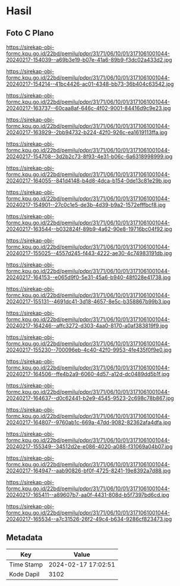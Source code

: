 # Hasil

## Foto C Plano

https://sirekap-obj-formc.kpu.go.id/22bd/pemilu/pdpr/31/71/06/10/01/3171061001044-20240217-154039--a69b3e19-b07e-41a6-89b9-f3dc02a433d2.jpg

https://sirekap-obj-formc.kpu.go.id/22bd/pemilu/pdpr/31/71/06/10/01/3171061001044-20240217-154214--41bc4426-ac01-4348-bb73-36b404c63542.jpg

https://sirekap-obj-formc.kpu.go.id/22bd/pemilu/pdpr/31/71/06/10/01/3171061001044-20240217-163737--60caa8af-646c-4f02-9001-84416d9c9e23.jpg

https://sirekap-obj-formc.kpu.go.id/22bd/pemilu/pdpr/31/71/06/10/01/3171061001044-20240217-163929--2bb94732-b224-42f0-926c-ea1619113ffa.jpg

https://sirekap-obj-formc.kpu.go.id/22bd/pemilu/pdpr/31/71/06/10/01/3171061001044-20240217-154708--3d2b2c73-8f93-4e31-b06c-6a6318998999.jpg

https://sirekap-obj-formc.kpu.go.id/22bd/pemilu/pdpr/31/71/06/10/01/3171061001044-20240217-164055--841d4148-b4d8-4dca-b154-0de13c81e29b.jpg

https://sirekap-obj-formc.kpu.go.id/22bd/pemilu/pdpr/31/71/06/10/01/3171061001044-20240217-154901--27c0c1e5-de3b-4d39-b9a2-1572efffbcf8.jpg

https://sirekap-obj-formc.kpu.go.id/22bd/pemilu/pdpr/31/71/06/10/01/3171061001044-20240217-163544--b032824f-89b9-4a62-90e8-19716bc04f92.jpg

https://sirekap-obj-formc.kpu.go.id/22bd/pemilu/pdpr/31/71/06/10/01/3171061001044-20240217-155025--4557d245-f443-4222-ae30-4c74983191db.jpg

https://sirekap-obj-formc.kpu.go.id/22bd/pemilu/pdpr/31/71/06/10/01/3171061001044-20240217-164153--e065d9f0-5e31-45a6-b940-48f028e41738.jpg

https://sirekap-obj-formc.kpu.go.id/22bd/pemilu/pdpr/31/71/06/10/01/3171061001044-20240217-155131--4691dc41-3d18-4657-8e5c-b358867b99b3.jpg

https://sirekap-obj-formc.kpu.go.id/22bd/pemilu/pdpr/31/71/06/10/01/3171061001044-20240217-164246--affc3272-d303-4aa0-8170-a0af383819f9.jpg

https://sirekap-obj-formc.kpu.go.id/22bd/pemilu/pdpr/31/71/06/10/01/3171061001044-20240217-155230--700096eb-4c40-42f0-9953-4fe435f0f9e0.jpg

https://sirekap-obj-formc.kpu.go.id/22bd/pemilu/pdpr/31/71/06/10/01/3171061001044-20240217-164506--ffe4b2a9-6060-4d57-a12d-dc0489dd5b1f.jpg

https://sirekap-obj-formc.kpu.go.id/22bd/pemilu/pdpr/31/71/06/10/01/3171061001044-20240217-164637--d0c62441-b2e9-4545-9523-2c698c78b867.jpg

https://sirekap-obj-formc.kpu.go.id/22bd/pemilu/pdpr/31/71/06/10/01/3171061001044-20240217-164807--9760ab1c-669a-47dd-9082-82362afa4dfa.jpg

https://sirekap-obj-formc.kpu.go.id/22bd/pemilu/pdpr/31/71/06/10/01/3171061001044-20240217-155349--34512d2e-e086-4020-a088-f31069a04b07.jpg

https://sirekap-obj-formc.kpu.go.id/22bd/pemilu/pdpr/31/71/06/10/01/3171061001044-20240217-164947--aab90826-bf0f-4725-8241-19e8392a7d88.jpg

https://sirekap-obj-formc.kpu.go.id/22bd/pemilu/pdpr/31/71/06/10/01/3171061001044-20240217-165411--a89607b7-aa0f-4431-808d-b5f7397bd6cd.jpg

https://sirekap-obj-formc.kpu.go.id/22bd/pemilu/pdpr/31/71/06/10/01/3171061001044-20240217-165534--a7c31526-26f2-49c4-b634-9286cf823473.jpg


## Metadata

| Key        | Value               |
| ---------- | ------------------- |
| Time Stamp | 2024-02-17 17:02:51 |
| Kode Dapil | 3102                |



